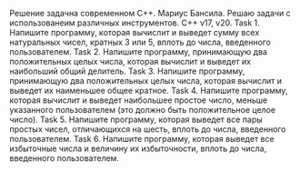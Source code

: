 Решение задачна современном C++.
Мариус Бансила.
Решаю задачи с использованеим различных инструментов.
C++ v17, v20.
Task 1. Напишите программу, которая вычислит и выведет сумму всех натуральных чисел, кратных 3 или 5, вплоть до числа, введенного пользователем.
Task 2. Напишите программу, принимающую два положительных целых числа, которая вычислит и выведет их наибольший общий делитель.
Task 3. Напишите программу, принимающую два положительных целых числа, которая вычислит и выведет их наименьшее общее кратное.
Task 4. Напишите программу, которая вычислит и выведет наибольшее простое число, меньше указанного пользователем (это должно быть положительное целое число).
Task 5. Напишите программу, которая выведет все пары простых чисел, отличающихся на шесть, вплоть до числа, введенного пользователем.
Task 6. Напишите программу, которая выведет все избыточные числа и величину их избыточности, вплоть до числа, введенного пользователем.
